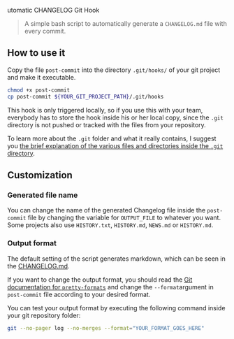 utomatic CHANGELOG Git Hook

> A simple bash script to automatically generate a `CHANGELOG.md` file with every commit.

## How to use it

Copy the file `post-commit` into the directory `.git/hooks/` of your git project and make it executable.

```bash
chmod +x post-commit
cp post-commit ${YOUR_GIT_PROJECT_PATH}/.git/hooks
```

This hook is only triggered locally, so if you use this with your team, everybody has to store the hook inside his or her local copy, since the `.git` directory is not pushed or tracked with the files from your repository. 

To learn more about the `.git` folder and what it really contains, I suggest you [the brief explanation of the various files and directories inside the `.git` directory](http://www.gitguys.com/topics/the-git-directory/). 

## Customization

### Generated file name 

You can change the name of the generated Changelog file inside the `post-commit` file by changing the variable for `OUTPUT_FILE` to whatever you want. Some projects also use `HISTORY.txt`, `HISTORY.md`, `NEWS.md` or `HISTORY.md`.

### Output format

The default setting of the script generates markdown, which can be seen in the [CHANGELOG.md](CHANGELOG.md).

If you want to change the output format, you should read the [Git documentation for `pretty-formats`](http://git-scm.com/docs/pretty-formats) and change the `--format`argument in `post-commit` file according to your desired format.

You can test your output format by executing the following command inside your git repository folder:

```bash
git --no-pager log --no-merges --format="YOUR_FORMAT_GOES_HERE"
```

